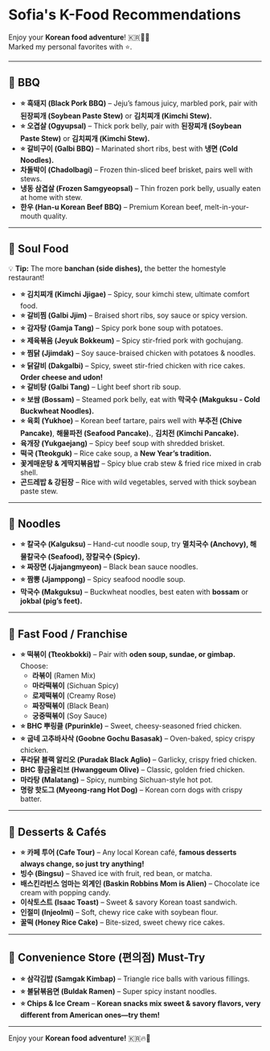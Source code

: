 # Sofia's K-Food Recommendations

Enjoy your **Korean food adventure**! 🇰🇷🍜🔥  
Marked my personal favorites with ⭐️.

---

## 🥩 BBQ

- **⭐️ 흑돼지 (Black Pork BBQ)** – Jeju’s famous juicy, marbled pork, pair with **된장찌개 (Soybean Paste Stew)** or **김치찌개 (Kimchi Stew).**
- **⭐️ 오겹살 (Ogyupsal)** – Thick pork belly, pair with **된장찌개 (Soybean Paste Stew)** or **김치찌개 (Kimchi Stew).**
- **⭐️ 갈비구이 (Galbi BBQ)** – Marinated short ribs, best with **냉면 (Cold Noodles).**
- **차돌박이 (Chadolbagi)** – Frozen thin-sliced beef brisket, pairs well with stews.
- **냉동 삼겹살 (Frozen Samgyeopsal)** – Thin frozen pork belly, usually eaten at home with stew.
- **한우 (Han-u Korean Beef BBQ)** – Premium Korean beef, melt-in-your-mouth quality.

---

## 🍲 Soul Food

💡 **Tip:** The more **banchan (side dishes),** the better the homestyle restaurant!

- **⭐️ 김치찌개 (Kimchi Jjigae)** – Spicy, sour kimchi stew, ultimate comfort food.
- **⭐️ 갈비찜 (Galbi Jjim)** – Braised short ribs, soy sauce or spicy version.
- **⭐️ 감자탕 (Gamja Tang)** – Spicy pork bone soup with potatoes.
- **⭐️ 제육볶음 (Jeyuk Bokkeum)** – Spicy stir-fried pork with gochujang.
- **⭐️ 찜닭 (Jjimdak)** – Soy sauce-braised chicken with potatoes & noodles.
- **⭐️ 닭갈비 (Dakgalbi)** – Spicy, sweet stir-fried chicken with rice cakes. **Order cheese and udon!**
- **⭐️ 갈비탕 (Galbi Tang)** – Light beef short rib soup.
- **⭐️ 보쌈 (Bossam)** – Steamed pork belly, eat with **막국수 (Makguksu - Cold Buckwheat Noodles).**
- **⭐️ 육회 (Yukhoe)** – Korean beef tartare, pairs well with **부추전 (Chive Pancake)**, **해물파전 (Seafood Pancake).**, **김치전 (Kimchi Pancake).**
- **육개장 (Yukgaejang)** – Spicy beef soup with shredded brisket.
- **떡국 (Tteokguk)** – Rice cake soup, a **New Year’s tradition.**
- **꽃게매운탕 & 게딱지볶음밥** – Spicy blue crab stew & fried rice mixed in crab shell.
- **곤드레밥 & 강된장** – Rice with wild vegetables, served with thick soybean paste stew.

---

## 🍜 Noodles

- **⭐️ 칼국수 (Kalguksu)** – Hand-cut noodle soup, try **멸치국수 (Anchovy), 해물칼국수 (Seafood), 장칼국수 (Spicy).**
- **⭐️ 짜장면 (Jjajangmyeon)** – Black bean sauce noodles.
- **⭐️ 짬뽕 (Jjamppong)** – Spicy seafood noodle soup.
- **막국수 (Makguksu)** – Buckwheat noodles, best eaten with **bossam** or **jokbal (pig’s feet).**

---

## 🍗 Fast Food / Franchise

- **⭐️ 떡볶이 (Tteokbokki)** – Pair with **oden soup, sundae, or gimbap.** Choose:
  - **라볶이** (Ramen Mix)
  - **마라떡볶이** (Sichuan Spicy)
  - **로제떡볶이** (Creamy Rose)
  - **짜장떡볶이** (Black Bean)
  - **궁중떡볶이** (Soy Sauce)
- **⭐️ BHC 뿌링클 (Ppurinkle)** – Sweet, cheesy-seasoned fried chicken.
- **⭐️ 굽네 고추바사삭 (Goobne Gochu Basasak)** – Oven-baked, spicy crispy chicken.
- **푸라닭 블랙 알리오 (Puradak Black Aglio)** – Garlicky, crispy fried chicken.
- **BHC 황금올리브 (Hwanggeum Olive)** – Classic, golden fried chicken.
- **마라탕 (Malatang)** – Spicy, numbing Sichuan-style hot pot.
- **명랑 핫도그 (Myeong-rang Hot Dog)** – Korean corn dogs with crispy batter.

---

## 🍰 Desserts & Cafés

- **⭐️ 카페 투어 (Cafe Tour)** – Any local Korean café, **famous desserts always change, so just try anything!**
- **빙수 (Bingsu)** – Shaved ice with fruit, red bean, or matcha.
- **배스킨라빈스 엄마는 외계인 (Baskin Robbins Mom is Alien)** – Chocolate ice cream with popping candy.
- **이삭토스트 (Isaac Toast)** – Sweet & savory Korean toast sandwich.
- **인절미 (Injeolmi)** – Soft, chewy rice cake with soybean flour.
- **꿀떡 (Honey Rice Cake)** – Bite-sized, sweet chewy rice cakes.

---

## 🏪 Convenience Store (편의점) Must-Try

- **⭐️ 삼각김밥 (Samgak Kimbap)** – Triangle rice balls with various fillings.
- **⭐️ 불닭볶음면 (Buldak Ramen)** – Super spicy instant noodles.
- **⭐️ Chips & Ice Cream** – **Korean snacks mix sweet & savory flavors, very different from American ones—try them!**

---

Enjoy your **Korean food adventure!** 🇰🇷🔥🍜

